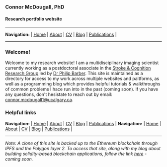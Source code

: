 ### Connor McDougall, PhD
#### Research portfolio website
___
**Navigation:** | [Home](README.md) | [About](about.md) | [CV](cv.md) | [Blog](blog.md) | [Publications](publications.md) |
___

### Welcome!
Welcome to my research website! I am a multidisciplinary imaging scientist currently working as a postdoctoral associate in the [Stroke & Cognition Research Group](https://cumming.ucalgary.ca/cerebral-circulation-cognition/stroke-cognition) led by [Dr Philip Barber](https://cumming.ucalgary.ca/departments/dcns/about/faculty/barber). This site is maintained as a directory for access to my work across multiple websites and paltforms, as well as a programming blog which provides helpful tutorials & walkthroughs of common problems I hace run into in the past (coming soon). If you have any questions, don't hesistate to reach out by email: connor.mcdougall1@ucalgary.ca.

### Helpful links


**Navigation:** | [Home](README.md) | [About](about.md) | [CV](cv.md) | [Blog](blog.md) | [Publications](publications.md) |
**Navigation:** | [Home](README.md) | [About](about.md) | [CV](cv.md) | [Blog](blog.md) | [Publications](publications.md) |
___




*Note: A clone of this site is backed up to the Ethereum blockchain through IPFS and the Polygon layer 2. To access that site, along with my blog about building solidity-based blockchain applications, follow the link [here](https://ccmcdougall.eth.limo) - coming soon.*

